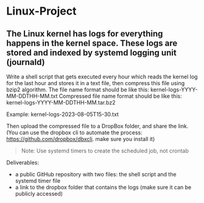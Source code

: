 # Linux-Project
## The Linux kernel has logs for everything happens in the kernel space. These logs are stored and indexed by systemd logging unit (journald)

Write a shell script that gets executed every hour which reads the kernel log for the last hour and stores it in a text file,  then compress this file using bzip2 algorithm.
The file name format should be like this:
kernel-logs-YYYY-MM-DDTHH-MM.txt
Compressed file name format should be like this:
kernel-logs-YYYY-MM-DDTHH-MM.tar.bz2

Example: kernel-logs-2023-08-05T15-30.txt

Then upload the compressed file to a DropBox folder, and share the link. (You can use the dropbox cli to automate the process: https://github.com/dropbox/dbxcli. make sure you install it)

> Note: Use systemd timers to create the scheduled job, not crontab 

Deliverables:
- a public GitHub repository with two files: the shell script and the systemd timer file
- a link to the dropbox folder that contains the logs (make sure it can be publicly accessed)
